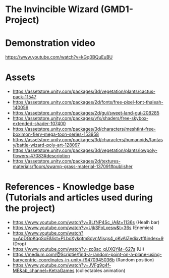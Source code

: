 # The Invincible Wizard (GMD1-Project) 

# Demonstration video
https://www.youtube.com/watch?v=kGq0BQuEuBU

# Assets
 - https://assetstore.unity.com/packages/3d/vegetation/plants/cactus-pack-11547
 - https://assetstore.unity.com/packages/2d/fonts/free-pixel-font-thaleah-140059
 - https://assetstore.unity.com/packages/2d/gui/sweet-land-gui-208285
 - https://assetstore.unity.com/packages/vfx/shaders/free-skybox-extended-shader-107400
 - https://assetstore.unity.com/packages/3d/characters/meshtint-free-boximon-fiery-mega-toon-series-153958
 - https://assetstore.unity.com/packages/3d/characters/humanoids/fantasy/battle-wizard-poly-art-128097
 - https://assetstore.unity.com/packages/3d/vegetation/plants/lowpoly-flowers-47083#description
 - https://assetstore.unity.com/packages/2d/textures-materials/floors/swamp-grass-material-137091#publisher

# References - Knowledge base (Tutorials and articles used during the project)
  - https://www.youtube.com/watch?v=BLfNP4Sc_iA&t=1136s (Healh bar)
  - https://www.youtube.com/watch?v=UjkSFoLxesw&t=36s (Enemies)
  - https://www.youtube.com/watch?v=ApDGpKqqSoE&list=PLboXykqtm8dynMisqs4_oKvAIZedixvtf&index=9 (Drop)
  - https://www.youtube.com/watch?v=zc8ac_qUXQY&t=627s (UI)
  - https://medium.com/@Scriptie/find-a-random-point-on-a-plane-using-barycentric-coordinates-in-unity-f9470945036b (Random position)
  - https://www.youtube.com/watch?v=JVFg9g4f-ME&ab_channel=KetraGames (collectables animation)
